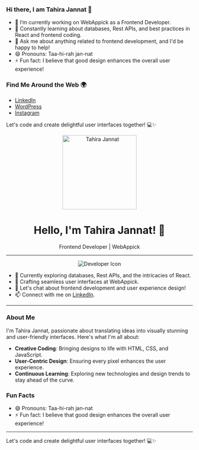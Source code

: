 ### Hi there, I am Tahira Jannat 👋

- 🔭 I’m currently working on WebAppick as a Frontend Developer.
- 🌱 Constantly learning about databases, Rest APIs, and best practices in React and frontend coding.
- 💬 Ask me about anything related to frontend development, and I'd be happy to help!
- 😄 Pronouns: Taa-hi-rah jan-nat
- ⚡ Fun fact: I believe that good design enhances the overall user experience!


### Find Me Around the Web 🌍
- [LinkedIn](https://www.linkedin.com/in/tahira-jannat-2ab91018b/)
- [WordPress](https://profiles.wordpress.org/tahirajannat/)
- [Instagram](https://www.instagram.com/__tahiira__?igsh=aHFtcWJhMDV6eWp3)

Let's code and create delightful user interfaces together! 💻✨

<!-- ### Hi there, I'm Tahira Jannat! 👋 -->

<!-- ### Hi there, I'm Tahira Jannat! 👋 -->

<p align="center">
  <img src="https://your-image-url-here.jpg" width="200" alt="Tahira Jannat">
</p>

<h1 align="center">Hello, I'm Tahira Jannat! 👋</h1>

<p align="center">Frontend Developer | WebAppick</p>

---

<p align="center">
  <img src="https://img.icons8.com/color/48/000000/developer.png" alt="Developer Icon">
</p>

- 🌱 Currently exploring databases, Rest APIs, and the intricacies of React.
- 🔭 Crafting seamless user interfaces at WebAppick.
- 💬 Let's chat about frontend development and user experience design!
- 📫 Connect with me on [LinkedIn](https://www.linkedin.com/in/your-linkedin-profile).

---

### About Me

I'm Tahira Jannat, passionate about translating ideas into visually stunning and user-friendly interfaces. Here's what I'm all about:

- **Creative Coding**: Bringing designs to life with HTML, CSS, and JavaScript.
- **User-Centric Design**: Ensuring every pixel enhances the user experience.
- **Continuous Learning**: Exploring new technologies and design trends to stay ahead of the curve.

### Fun Facts

- 😄 Pronouns: Taa-hi-rah jan-nat
- ⚡ Fun fact: I believe that good design enhances the overall user experience!

---

Let's code and create delightful user interfaces together! 💻✨
